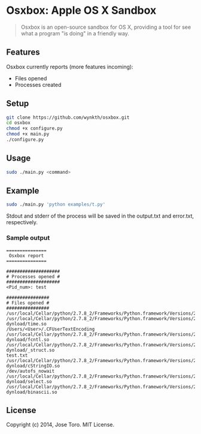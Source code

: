 # Osxbox: Apple OS X Sandbox

> Osxbox is an open-source sandbox for OS X, providing a tool for see what a program "is doing" in a friendly way.
> 

## Features
Osxbox currently reports (more features incoming):
  - Files opened
  - Processes created

## Setup
```sh
git clone https://github.com/wynkth/osxbox.git
cd osxbox
chmod +x configure.py
chmod +x main.py
./configure.py
```
## Usage
```sh
sudo ./main.py <command>
```

## Example
```sh
sudo ./main.py 'python examples/t.py'
```
Stdout and stderr of the process will be saved in the output.txt and error.txt, respectively.
### Sample output
```
===============
 Osxbox report
===============

####################
# Processes opened #
####################
<Pid_num>: test

################
# Files opened #
################
/usr/local/Cellar/python/2.7.8_2/Frameworks/Python.framework/Versions/2.7/Python
/usr/local/Cellar/python/2.7.8_2/Frameworks/Python.framework/Versions/2.7/lib/python2.7/lib-dynload/time.so
/Users/<User>/.CFUserTextEncoding
/usr/local/Cellar/python/2.7.8_2/Frameworks/Python.framework/Versions/2.7/lib/python2.7/lib-dynload/fcntl.so
/usr/local/Cellar/python/2.7.8_2/Frameworks/Python.framework/Versions/2.7/lib/python2.7/lib-dynload/_struct.so
test.txt
/usr/local/Cellar/python/2.7.8_2/Frameworks/Python.framework/Versions/2.7/lib/python2.7/lib-dynload/cStringIO.so
/dev/autofs_nowait
/usr/local/Cellar/python/2.7.8_2/Frameworks/Python.framework/Versions/2.7/lib/python2.7/lib-dynload/select.so
/usr/local/Cellar/python/2.7.8_2/Frameworks/Python.framework/Versions/2.7/lib/python2.7/lib-dynload/binascii.so
```

## License
Copyright (c) 2014, Jose Toro. MIT License.
